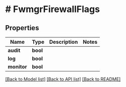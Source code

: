 # # FwmgrFirewallFlags

## Properties

Name | Type | Description | Notes
------------ | ------------- | ------------- | -------------
**audit** | **bool** |  |
**log** | **bool** |  |
**monitor** | **bool** |  |

[[Back to Model list]](../../README.md#models) [[Back to API list]](../../README.md#endpoints) [[Back to README]](../../README.md)

